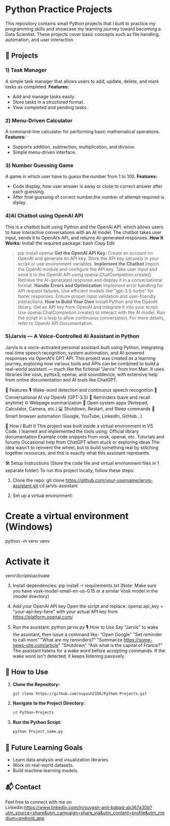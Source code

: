 # Python Practice Projects

This repository contains small Python projects that I built to practice my programming skills and showcase my learning journey toward becoming a Data Scientist. These projects cover basic concepts such as file handling, automation, and user interaction.

## 📌 Projects

### 1️) Task Manager
A simple task manager that allows users to add, update, delete, and mark tasks as completed.
**Features:**
- Add and manage tasks easily.
- Store tasks in a structured format.
- View completed and pending tasks.
 

### 2️) Menu-Driven Calculator
A command-line calculator for performing basic mathematical operations.
**Features:**
- Supports addition, subtraction, multiplication, and division.
- Simple menu-driven interface.
 
 
 ### 3) Number Guessing Game
A game in which user have to guess the number from 1 to 100.
**Features:**
- Code display, how user answer is away or close to correct answer after each guessing.
- After final guessing of correct number,the number of attempt required is diplay.

   
### 4)AI Chatbot using OpenAI API
This is a chatbot built using Python and the OpenAI API, which allows users to have interactive conversations 
with an AI model. The chatbot takes user input, sends it to OpenAI’s API, and returns AI-generated responses.
**How It Works:**
Install the required package:
bash
Copy
Edit
>pip install openai
**Get the OpenAI API Key:**
Create an account on OpenAI and generate an API key.
Store the API key securely in your script or use environment variables.
**Implement the Chatbot**
Import the OpenAI module and configure the API key.
Take user input and send it to the OpenAI API using openai.ChatCompletion.create().
Retrieve the AI-generated response and display it in a conversational format.
**Handle Errors and Optimization**
Implement error handling for API request failures.
Use efficient models like "gpt-3.5-turbo" for faster responses.
Ensure proper input validation and user-friendly interactions.
**How to Build Your Own**
Install Python and the OpenAI library.
Get an API key from OpenAI and integrate it into your script.
Use openai.ChatCompletion.create() to interact with the AI model.
Run the script in a loop to allow continuous conversation.
For more details, refer to OpenAI API Documentation.


 ### 5)Jarvis — A Voice-Controlled AI Assistant in Python
Jarvis is a voice-activated personal assistant built using Python, integrating real-time speech recognition, system automation, and AI-powered responses via OpenAI’s GPT API.
This project was created as a learning journey, exploring how various tools and APIs can be combined to build a real-world assistant — much like the fictional "Jarvis" from Iron Man. It uses libraries like vosk, pyttsx3, openai, and sounddevice, with extensive help from online documentation and AI tools like ChatGPT.

📌 Features
🎙️ Wake-word detection and continuous speech recognition
💬 Conversational AI via OpenAI (GPT-3.5)
📝 Reminders (save and recall anytime)
🌐 Webpage summarization
📁 Open system apps (Notepad, Calculator, Camera, etc.)
💻 Shutdown, Restart, and Sleep commands
🔗 Smart browser automation (Google, YouTube, LinkedIn, GitHub...)

🔧 How I Built It
This project was built inside a virtual environment in VS Code. I learned and implemented the tools using:
Official library documentation
Example code snippets from vosk, openai, etc.
Tutorials and forums
Occasional help from ChatGPT when stuck or exploring ideas
The idea wasn't to reinvent the wheel, but to build something real by stitching together resources, and this is exactly what this assistant represents.

🛠️ Setup Instructions (Store the code file and virtual environment files in 1 separate folder)
To run this project locally, follow these steps:
1. Clone the repo:
git clone https://github.com/your-username/jarvis-assistant.git
cd jarvis-assistant

2. Set up a virtual environment:
# Create a virtual environment (Windows)
python -m venv venv
# Activate it
venv\Scripts\activate

3. Install dependencies:
pip install -r requirements.txt
(Note: Make sure you have vosk-model-small-en-us-0.15 or a similar Vosk model in the /model directory)

4. Add your OpenAI API key
Open the script and replace:
openai.api_key = "your-api-key-here"
with your actual API key from https://platform.openai.com/

5. Run the assistant:
python jarvis.py
🎙️ How to Use
Say "Jarvis" to wake the assistant, then issue a command like:
"Open Google"
"Set reminder to call mom"
"What are my reminders?"
"Summarize https://some-news-site.com/article"
"Shutdown"
"Ask what is the capital of France?"
The assistant listens for a wake word before accepting commands. If the wake word isn't detected, it keeps listening passively.



## 📂 How to Use
1. **Clone the Repository:**
   ```sh
   git clone https://github.com/suyash2356/Python-Projects.git
   ```
2. **Navigate to the Project Directory:**
   ```sh
   cd Python-Projects
   ```
3. **Run the Python Script:**
   ```sh
   python Project_name.py
   ```

## 🚀 Future Learning Goals
- Learn data analysis and visualization libraries.
- Work on real-world datasets.
- Build machine learning models.

## 📬 Contact
Feel free to connect with me on Linkedin:https://www.linkedin.com/in/suyash-anil-babad-ab367a30b?utm_source=share&utm_campaign=share_via&utm_content=profile&utm_medium=android_app

